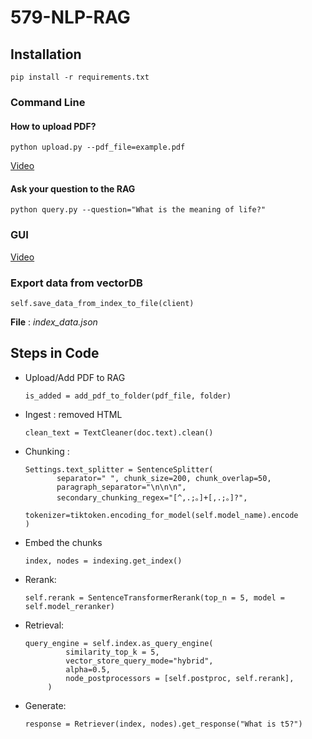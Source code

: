 # 579-NLP-RAG
## Installation
```pip install -r requirements.txt```

### Command Line

#### How to upload PDF?

```python upload.py --pdf_file=example.pdf```

 [Video](https://youtu.be/z_Xjxqk8E4g)

#### Ask your question to the RAG

```python query.py --question="What is the meaning of life?"```

### GUI

[Video](www.google.com)


### Export data from vectorDB
```self.save_data_from_index_to_file(client)```  

**File** : *index_data.json*

## Steps in Code
- Upload/Add PDF to RAG

    ```is_added = add_pdf_to_folder(pdf_file, folder)```    

- Ingest : removed HTML

    ```clean_text = TextCleaner(doc.text).clean()```
- Chunking :
    ```
  Settings.text_splitter = SentenceSplitter(
           separator=" ", chunk_size=200, chunk_overlap=50,
           paragraph_separator="\n\n\n",
           secondary_chunking_regex="[^,.;。]+[,.;。]?",
           tokenizer=tiktoken.encoding_for_model(self.model_name).encode
  )
  ```
- Embed the chunks
  
  ```index, nodes = indexing.get_index()```

- Rerank:

    ```self.rerank = SentenceTransformerRerank(top_n = 5, model = self.model_reranker)```
 
- Retrieval:
   ```
  query_engine = self.index.as_query_engine(
            similarity_top_k = 5,
            vector_store_query_mode="hybrid",
            alpha=0.5,
            node_postprocessors = [self.postproc, self.rerank],
        )
  ```
- Generate:

    ```response = Retriever(index, nodes).get_response("What is t5?")```



  
  